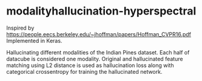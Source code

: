 # modalityhallucination-hyperspectral

Inspired by https://people.eecs.berkeley.edu/~jhoffman/papers/Hoffman_CVPR16.pdf
Implemented in Keras.

Hallucinating different modalities of the Indian Pines dataset. Each half of datacube is considered one modality.
Original and hallucinated feature matching using L2 distance is used as hallucination loss along with categorical crossentropy for training the hallucinated network.

